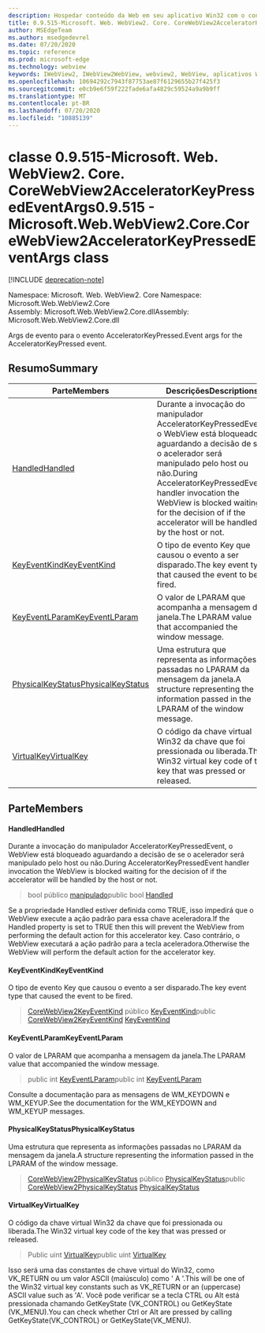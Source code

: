 ```yaml
---
description: Hospedar conteúdo da Web em seu aplicativo Win32 com o controle WebView2 do Microsoft Edge
title: 0.9.515-Microsoft. Web. WebView2. Core. CoreWebView2AcceleratorKeyPressedEventArgs
author: MSEdgeTeam
ms.author: msedgedevrel
ms.date: 07/20/2020
ms.topic: reference
ms.prod: microsoft-edge
ms.technology: webview
keywords: IWebView2, IWebView2WebView, webview2, WebView, aplicativos Win32, Win32, Edge, ICoreWebView2, ICoreWebView2Controller, controle do navegador, HTML Edge
ms.openlocfilehash: 10694292c7943f87753ae87f6129655b27f425f3
ms.sourcegitcommit: e0cb9e6f59f222fade6afa4829c59524a9a9b9ff
ms.translationtype: MT
ms.contentlocale: pt-BR
ms.lasthandoff: 07/20/2020
ms.locfileid: "10885139"
---
```

# <span data-ttu-id="8063c-104">classe 0.9.515-Microsoft. Web. WebView2. Core. CoreWebView2AcceleratorKeyPressedEventArgs</span><span class="sxs-lookup"><span data-stu-id="8063c-104">0.9.515 - Microsoft.Web.WebView2.Core.CoreWebView2AcceleratorKeyPressedEventArgs class</span></span> 

[!INCLUDE [deprecation-note](../../includes/deprecation-note.md)]

<span data-ttu-id="8063c-105">Namespace: Microsoft. Web. WebView2. Core </span><span class="sxs-lookup"><span data-stu-id="8063c-105">Namespace: Microsoft.Web.WebView2.Core</span></span>\
<span data-ttu-id="8063c-106">Assembly: Microsoft.Web.WebView2.Core.dll</span><span class="sxs-lookup"><span data-stu-id="8063c-106">Assembly: Microsoft.Web.WebView2.Core.dll</span></span>

<span data-ttu-id="8063c-107">Args de evento para o evento AcceleratorKeyPressed.</span><span class="sxs-lookup"><span data-stu-id="8063c-107">Event args for the AcceleratorKeyPressed event.</span></span>

## <span data-ttu-id="8063c-108">Resumo</span><span class="sxs-lookup"><span data-stu-id="8063c-108">Summary</span></span>

 <span data-ttu-id="8063c-109">Parte</span><span class="sxs-lookup"><span data-stu-id="8063c-109">Members</span></span>                        | <span data-ttu-id="8063c-110">Descrições</span><span class="sxs-lookup"><span data-stu-id="8063c-110">Descriptions</span></span>
--------------------------------|---------------------------------------------
[<span data-ttu-id="8063c-111">Handled</span><span class="sxs-lookup"><span data-stu-id="8063c-111">Handled</span></span>](#handled) | <span data-ttu-id="8063c-112">Durante a invocação do manipulador AcceleratorKeyPressedEvent, o WebView está bloqueado aguardando a decisão de se o acelerador será manipulado pelo host ou não.</span><span class="sxs-lookup"><span data-stu-id="8063c-112">During AcceleratorKeyPressedEvent handler invocation the WebView is blocked waiting for the decision of if the accelerator will be handled by the host or not.</span></span>
[<span data-ttu-id="8063c-113">KeyEventKind</span><span class="sxs-lookup"><span data-stu-id="8063c-113">KeyEventKind</span></span>](#keyeventkind) | <span data-ttu-id="8063c-114">O tipo de evento Key que causou o evento a ser disparado.</span><span class="sxs-lookup"><span data-stu-id="8063c-114">The key event type that caused the event to be fired.</span></span>
[<span data-ttu-id="8063c-115">KeyEventLParam</span><span class="sxs-lookup"><span data-stu-id="8063c-115">KeyEventLParam</span></span>](#keyeventlparam) | <span data-ttu-id="8063c-116">O valor de LPARAM que acompanha a mensagem da janela.</span><span class="sxs-lookup"><span data-stu-id="8063c-116">The LPARAM value that accompanied the window message.</span></span>
[<span data-ttu-id="8063c-117">PhysicalKeyStatus</span><span class="sxs-lookup"><span data-stu-id="8063c-117">PhysicalKeyStatus</span></span>](#physicalkeystatus) | <span data-ttu-id="8063c-118">Uma estrutura que representa as informações passadas no LPARAM da mensagem da janela.</span><span class="sxs-lookup"><span data-stu-id="8063c-118">A structure representing the information passed in the LPARAM of the window message.</span></span>
[<span data-ttu-id="8063c-119">VirtualKey</span><span class="sxs-lookup"><span data-stu-id="8063c-119">VirtualKey</span></span>](#virtualkey) | <span data-ttu-id="8063c-120">O código da chave virtual Win32 da chave que foi pressionada ou liberada.</span><span class="sxs-lookup"><span data-stu-id="8063c-120">The Win32 virtual key code of the key that was pressed or released.</span></span>

## <span data-ttu-id="8063c-121">Parte</span><span class="sxs-lookup"><span data-stu-id="8063c-121">Members</span></span>

#### <span data-ttu-id="8063c-122">Handled</span><span class="sxs-lookup"><span data-stu-id="8063c-122">Handled</span></span> 

<span data-ttu-id="8063c-123">Durante a invocação do manipulador AcceleratorKeyPressedEvent, o WebView está bloqueado aguardando a decisão de se o acelerador será manipulado pelo host ou não.</span><span class="sxs-lookup"><span data-stu-id="8063c-123">During AcceleratorKeyPressedEvent handler invocation the WebView is blocked waiting for the decision of if the accelerator will be handled by the host or not.</span></span>

> <span data-ttu-id="8063c-124">bool público [manipulado](#handled)</span><span class="sxs-lookup"><span data-stu-id="8063c-124">public bool [Handled](#handled)</span></span>

<span data-ttu-id="8063c-125">Se a propriedade Handled estiver definida como TRUE, isso impedirá que o WebView execute a ação padrão para essa chave aceleradora.</span><span class="sxs-lookup"><span data-stu-id="8063c-125">If the Handled property is set to TRUE then this will prevent the WebView from performing the default action for this accelerator key.</span></span> <span data-ttu-id="8063c-126">Caso contrário, o WebView executará a ação padrão para a tecla aceleradora.</span><span class="sxs-lookup"><span data-stu-id="8063c-126">Otherwise the WebView will perform the default action for the accelerator key.</span></span>

#### <span data-ttu-id="8063c-127">KeyEventKind</span><span class="sxs-lookup"><span data-stu-id="8063c-127">KeyEventKind</span></span> 

<span data-ttu-id="8063c-128">O tipo de evento Key que causou o evento a ser disparado.</span><span class="sxs-lookup"><span data-stu-id="8063c-128">The key event type that caused the event to be fired.</span></span>

> <span data-ttu-id="8063c-129">[CoreWebView2KeyEventKind](./namespace-microsoft-web-webview2-core.md) público [KeyEventKind](#keyeventkind)</span><span class="sxs-lookup"><span data-stu-id="8063c-129">public [CoreWebView2KeyEventKind](./namespace-microsoft-web-webview2-core.md) [KeyEventKind](#keyeventkind)</span></span>

#### <span data-ttu-id="8063c-130">KeyEventLParam</span><span class="sxs-lookup"><span data-stu-id="8063c-130">KeyEventLParam</span></span> 

<span data-ttu-id="8063c-131">O valor de LPARAM que acompanha a mensagem da janela.</span><span class="sxs-lookup"><span data-stu-id="8063c-131">The LPARAM value that accompanied the window message.</span></span>

> <span data-ttu-id="8063c-132">public int [KeyEventLParam](#keyeventlparam)</span><span class="sxs-lookup"><span data-stu-id="8063c-132">public int [KeyEventLParam](#keyeventlparam)</span></span>

<span data-ttu-id="8063c-133">Consulte a documentação para as mensagens de WM_KEYDOWN e WM_KEYUP.</span><span class="sxs-lookup"><span data-stu-id="8063c-133">See the documentation for the WM_KEYDOWN and WM_KEYUP messages.</span></span>

#### <span data-ttu-id="8063c-134">PhysicalKeyStatus</span><span class="sxs-lookup"><span data-stu-id="8063c-134">PhysicalKeyStatus</span></span> 

<span data-ttu-id="8063c-135">Uma estrutura que representa as informações passadas no LPARAM da mensagem da janela.</span><span class="sxs-lookup"><span data-stu-id="8063c-135">A structure representing the information passed in the LPARAM of the window message.</span></span>

> <span data-ttu-id="8063c-136">[CoreWebView2PhysicalKeyStatus](microsoft-web-webview2-core-corewebview2physicalkeystatus.md) público [PhysicalKeyStatus](#physicalkeystatus)</span><span class="sxs-lookup"><span data-stu-id="8063c-136">public [CoreWebView2PhysicalKeyStatus](microsoft-web-webview2-core-corewebview2physicalkeystatus.md) [PhysicalKeyStatus](#physicalkeystatus)</span></span>

#### <span data-ttu-id="8063c-137">VirtualKey</span><span class="sxs-lookup"><span data-stu-id="8063c-137">VirtualKey</span></span> 

<span data-ttu-id="8063c-138">O código da chave virtual Win32 da chave que foi pressionada ou liberada.</span><span class="sxs-lookup"><span data-stu-id="8063c-138">The Win32 virtual key code of the key that was pressed or released.</span></span>

> <span data-ttu-id="8063c-139">Public uint [VirtualKey](#virtualkey)</span><span class="sxs-lookup"><span data-stu-id="8063c-139">public uint [VirtualKey](#virtualkey)</span></span>

<span data-ttu-id="8063c-140">Isso será uma das constantes de chave virtual do Win32, como VK_RETURN ou um valor ASCII (maiúsculo) como ' A '.</span><span class="sxs-lookup"><span data-stu-id="8063c-140">This will be one of the Win32 virtual key constants such as VK_RETURN or an (uppercase) ASCII value such as 'A'.</span></span> <span data-ttu-id="8063c-141">Você pode verificar se a tecla CTRL ou Alt está pressionada chamando GetKeyState (VK_CONTROL) ou GetKeyState (VK_MENU).</span><span class="sxs-lookup"><span data-stu-id="8063c-141">You can check whether Ctrl or Alt are pressed by calling GetKeyState(VK_CONTROL) or GetKeyState(VK_MENU).</span></span>

